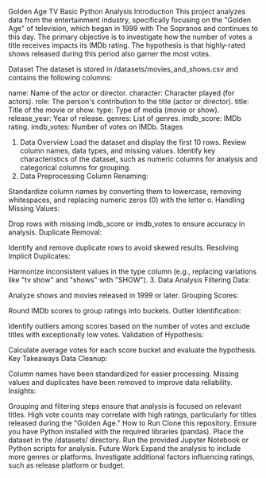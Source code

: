 Golden Age TV Basic Python Analysis
Introduction
This project analyzes data from the entertainment industry, specifically focusing on the "Golden Age" of television, which began in 1999 with The Sopranos and continues to this day. The primary objective is to investigate how the number of votes a title receives impacts its IMDb rating. The hypothesis is that highly-rated shows released during this period also garner the most votes.

Dataset
The dataset is stored in /datasets/movies_and_shows.csv and contains the following columns:

name: Name of the actor or director.
character: Character played (for actors).
role: The person's contribution to the title (actor or director).
title: Title of the movie or show.
type: Type of media (movie or show).
release_year: Year of release.
genres: List of genres.
imdb_score: IMDb rating.
imdb_votes: Number of votes on IMDb.
Stages
1. Data Overview
Load the dataset and display the first 10 rows.
Review column names, data types, and missing values.
Identify key characteristics of the dataset, such as numeric columns for analysis and categorical columns for grouping.
2. Data Preprocessing
Column Renaming:

Standardize column names by converting them to lowercase, removing whitespaces, and replacing numeric zeros (0) with the letter o.
Handling Missing Values:

Drop rows with missing imdb_score or imdb_votes to ensure accuracy in analysis.
Duplicate Removal:

Identify and remove duplicate rows to avoid skewed results.
Resolving Implicit Duplicates:

Harmonize inconsistent values in the type column (e.g., replacing variations like "tv show" and "shows" with "SHOW").
3. Data Analysis
Filtering Data:

Analyze shows and movies released in 1999 or later.
Grouping Scores:

Round IMDb scores to group ratings into buckets.
Outlier Identification:

Identify outliers among scores based on the number of votes and exclude titles with exceptionally low votes.
Validation of Hypothesis:

Calculate average votes for each score bucket and evaluate the hypothesis.
Key Takeaways
Data Cleanup:

Column names have been standardized for easier processing.
Missing values and duplicates have been removed to improve data reliability.
Insights:

Grouping and filtering steps ensure that analysis is focused on relevant titles.
High vote counts may correlate with high ratings, particularly for titles released during the "Golden Age."
How to Run
Clone this repository.
Ensure you have Python installed with the required libraries (pandas).
Place the dataset in the /datasets/ directory.
Run the provided Jupyter Notebook or Python scripts for analysis.
Future Work
Expand the analysis to include more genres or platforms.
Investigate additional factors influencing ratings, such as release platform or budget.

